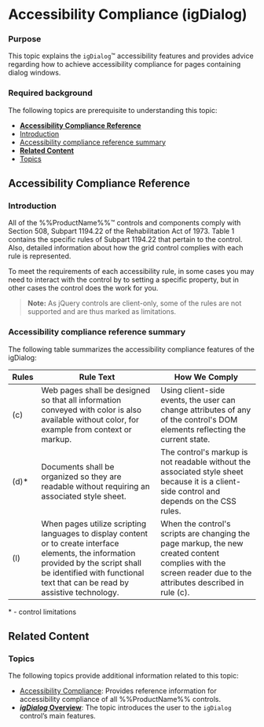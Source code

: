 ﻿<!--
|metadata|
{
    "fileName": "igdialog-accessibility-compliance",
    "controlName": "igDialog",
    "tags": ["Section 508"]
}
|metadata|
-->

# Accessibility Compliance (igDialog)

### Purpose

This topic explains the `igDialog`™ accessibility features and provides advice regarding how to achieve accessibility compliance for pages containing dialog windows.

### Required background

The following topics are prerequisite to understanding this topic:

-   [**Accessibility Compliance Reference**](#accessibility-compliance)
-   [Introduction](#accessibility-compliance-intro)
-   [Accessibility compliance reference summary](#accessibility-compliance-summary)
-   [**Related Content**](#related-content)
-   [Topics](#topics)



## <a id="accessibility-compliance"></a> Accessibility Compliance Reference

### <a id="accessibility-compliance-intro"></a> Introduction

All of the %%ProductName%%™ controls and components comply with Section 508, Subpart 1194.22 of the Rehabilitation Act of 1973. Table 1 contains the specific rules of Subpart 1194.22 that pertain to the control. Also, detailed information about how the grid control complies with each rule is represented.

To meet the requirements of each accessibility rule, in some cases you may need to interact with the control by to setting a specific property, but in other cases the control does the work for you.

> **Note:** As jQuery controls are client-only, some of the rules are not supported and are thus marked as limitations.

### <a id="accessibility-compliance-summary"></a> Accessibility compliance reference summary

The following table summarizes the accessibility compliance features of the igDialog:

Rules | Rule Text | How We Comply
---------| -----------| ----------
(c) | Web pages shall be designed so that all information conveyed with color is also available without color, for example from context or markup. | Using client-side events, the user can change attributes of any of the control's DOM elements reflecting the current state.
(d)* | Documents shall be organized so they are readable without requiring an associated style sheet. | The control's markup is not readable without the associated style sheet  because it is a client-side control and depends on the CSS rules.
(l) | When pages utilize scripting languages to display content or to create interface elements, the information provided by the script shall be identified with functional text that can be read by assistive technology. | When the control's scripts are changing the page markup, the new created content complies with the screen reader due to the attributes described in rule (c).


\* - control limitations

## <a id="related-content"></a> Related Content

### <a id="topics"></a> Topics

The following topics provide additional information related to this topic:

- [Accessibility Compliance](Accessibility-Compliance.html): Provides reference information for accessibility compliance of all %%ProductName%% controls.
- [***igDialog* Overview**](igDialog-Overview.html): The topic introduces the user to the `igDialog` control’s main features.





 

 


